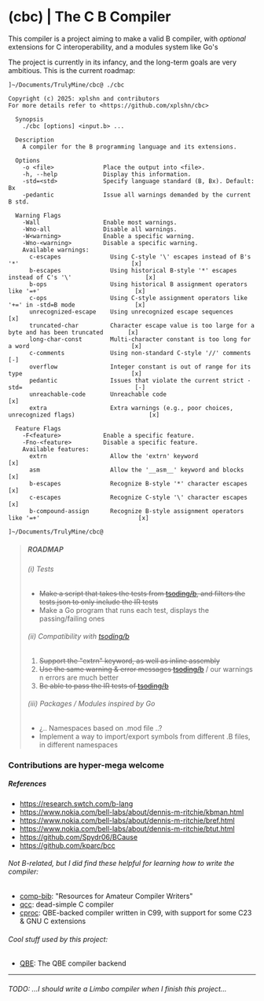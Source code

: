 # (cbc) | The C B Compiler

This compiler is a project aiming to make a valid B compiler, with _optional_ extensions for C interoperability, and a modules system like Go's

The project is currently in its infancy, and the long-term goals are very ambitious. This is the current roadmap:

```
]~/Documents/TrulyMine/cbc@ ./cbc 

Copyright (c) 2025: xplshn and contributors
For more details refer to <https://github.com/xplshn/cbc>

  Synopsis
    ./cbc [options] <input.b> ...

  Description
    A compiler for the B programming language and its extensions.

  Options
    -o <file>              Place the output into <file>.
    -h, --help             Display this information.
    -std=<std>             Specify language standard (B, Bx). Default: Bx
    -pedantic              Issue all warnings demanded by the current B std.

  Warning Flags
    -Wall                  Enable most warnings.
    -Wno-all               Disable all warnings.
    -W<warning>            Enable a specific warning.
    -Wno-<warning>         Disable a specific warning.
    Available warnings:
      c-escapes              Using C-style '\' escapes instead of B's '*'                                [x]
      b-escapes              Using historical B-style '*' escapes instead of C's '\'                     [x]
      b-ops                  Using historical B assignment operators like '=+'                           [x]
      c-ops                  Using C-style assignment operators like '+=' in -std=B mode                 [x]
      unrecognized-escape    Using unrecognized escape sequences                                         [x]
      truncated-char         Character escape value is too large for a byte and has been truncated       [x]
      long-char-const        Multi-character constant is too long for a word                             [x]
      c-comments             Using non-standard C-style '//' comments                                    [-]
      overflow               Integer constant is out of range for its type                               [x]
      pedantic               Issues that violate the current strict -std=                                [-]
      unreachable-code       Unreachable code                                                            [x]
      extra                  Extra warnings (e.g., poor choices, unrecognized flags)                     [x]

  Feature Flags
    -F<feature>            Enable a specific feature.
    -Fno-<feature>         Disable a specific feature.
    Available features:
      extrn                  Allow the 'extrn' keyword                                                   [x]
      asm                    Allow the '__asm__' keyword and blocks                                      [x]
      b-escapes              Recognize B-style '*' character escapes                                     [x]
      c-escapes              Recognize C-style '\' character escapes                                     [x]
      b-compound-assign      Recognize B-style assignment operators like '=+'                            [x]

]~/Documents/TrulyMine/cbc@ 
```

> ##### ROADMAP
>
> ###### (i) Tests
> * ~~Make a script that takes the tests from [tsoding/b](https://github.com/tsoding/b), and filters the tests.json to only include the IR tests~~
> * Make a Go program that runs each test, displays the passing/failing ones
>
> ###### (ii) Compatibility with [tsoding/b](https://github.com/tsoding/b)
> 1. ~~Support the "extrn" keyword, as well as inline assembly~~
> 2. ~~Use the same warning & error messages [tsoding/b](https://github.com/tsoding/b)~~ / our warnings n errors are much better
> 3. ~~Be able to pass the IR tests of [tsoding/b](https://github.com/tsoding/b)~~
>
> ###### (iii) Packages / Modules inspired by Go
> * ¿.. Namespaces based on .mod file ..?
> * Implement a way to import/export symbols from different .B files, in different namespaces
>

### Contributions are hyper-mega welcome

##### References
- https://research.swtch.com/b-lang
- https://www.nokia.com/bell-labs/about/dennis-m-ritchie/kbman.html
- https://www.nokia.com/bell-labs/about/dennis-m-ritchie/bref.html
- https://www.nokia.com/bell-labs/about/dennis-m-ritchie/btut.html
- https://github.com/Spydr06/BCause
- https://github.com/kparc/bcc
###### Not B-related, but I did find these helpful for learning how to write the compiler:
- [comp-bib](https://c9x.me/compile/bib/): "Resources for Amateur Compiler Writers"
- [qcc](https://c9x.me/qcc): dead-simple C compiler
- [cproc](https://github.com/michaelforney/cproc): QBE-backed compiler written in C99, with support for some C23 & GNU C extensions

###### Cool stuff used by this project:
- [QBE](https://c9x.me/compile/): The QBE compiler backend

---

###### TODO: ...I should write a Limbo compiler when I finish this project...
